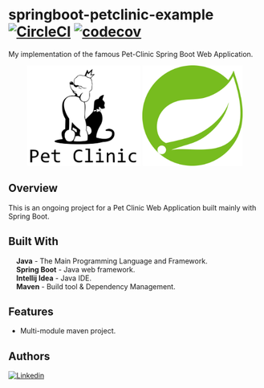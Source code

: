 
# springboot-petclinic-example [![CircleCI](https://circleci.com/gh/ZaTribune/springboot-petclinic-example.svg?style=svg)](https://circleci.com/gh/ZaTribune/springboot-petclinic-example) [![codecov](https://codecov.io/gh/ZaTribune/pet-clinic/branch/master/graph/badge.svg?token=S76X98NXRM)](https://codecov.io/gh/ZaTribune/pet-clinic) 
My implementation of the famous Pet-Clinic Spring Boot Web Application.
<p align="center">
  <img src="pet-clinic-web/src/main/resources/static/resources/images/logo.svg" height="200"/>
  <img src="pet-clinic-web/src/main/resources/static/resources/images/spring.svg" height="200"/>
</p>

## Overview  
This is an ongoing project for a Pet Clinic Web Application built mainly with Spring Boot.
 
## Built With  
&nbsp;&nbsp;&nbsp;&nbsp;**Java** - The Main Programming Language and Framework.  
&nbsp;&nbsp;&nbsp;&nbsp;**Spring Boot** - Java web framework.   
&nbsp;&nbsp;&nbsp;&nbsp;**Intellij Idea** - Java IDE.  
&nbsp;&nbsp;&nbsp;&nbsp;**Maven** - Build tool & Dependency Management.   

## Features
- Multi-module maven project.


## Authors  
[![Linkedin](https://img.shields.io/badge/LinkedIn-0077B5?style=for-the-badge&logo=linkedin&logoColor=white&label=Muhammad%20Ali)](https://linkedin.com/in/zatribune)
